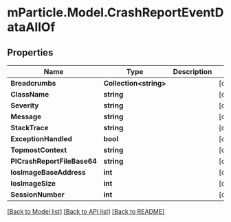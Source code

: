 # mParticle.Model.CrashReportEventDataAllOf
## Properties

Name | Type | Description | Notes
------------ | ------------- | ------------- | -------------
**Breadcrumbs** | **Collection&lt;string&gt;** |  | [optional] 
**ClassName** | **string** |  | [optional] 
**Severity** | **string** |  | [optional] 
**Message** | **string** |  | [optional] 
**StackTrace** | **string** |  | [optional] 
**ExceptionHandled** | **bool** |  | [optional] 
**TopmostContext** | **string** |  | [optional] 
**PlCrashReportFileBase64** | **string** |  | [optional] 
**IosImageBaseAddress** | **int** |  | [optional] 
**IosImageSize** | **int** |  | [optional] 
**SessionNumber** | **int** |  | [optional] 

[[Back to Model list]](../README.md#documentation-for-models) [[Back to API list]](../README.md#documentation-for-api-endpoints) [[Back to README]](../README.md)

